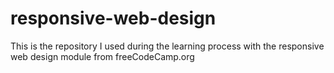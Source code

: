 # responsive-web-design
This is the repository I used during the learning process with the responsive web design module from freeCodeCamp.org
